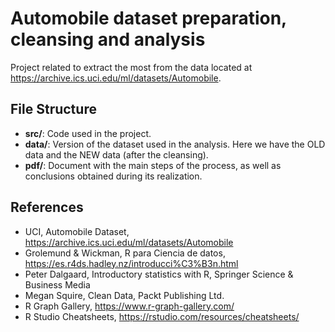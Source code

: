 # Automobile dataset preparation, cleansing and analysis
Project related to extract the most from the data located at https://archive.ics.uci.edu/ml/datasets/Automobile.

## File Structure

* **src/**: Code used in the project.
* **data/**: Version of the dataset used in the analysis. Here we have the OLD data and the NEW data (after the cleansing).
* **pdf/**: Document with the main steps of the process, as well as conclusions obtained during its realization.

## References
* UCI, Automobile Dataset, https://archive.ics.uci.edu/ml/datasets/Automobile
* Grolemund & Wickman, R para Ciencia de datos, https://es.r4ds.hadley.nz/introducci%C3%B3n.html 
* Peter Dalgaard, Introductory statistics with R, Springer Science & Business Media
* Megan Squire, Clean Data, Packt Publishing Ltd.
* R Graph Gallery, https://www.r-graph-gallery.com/
* R Studio Cheatsheets, https://rstudio.com/resources/cheatsheets/